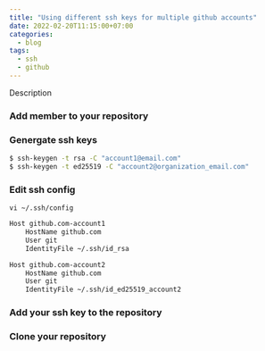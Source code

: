 ```yaml
---
title: "Using different ssh keys for multiple github accounts"
date: 2022-02-20T11:15:00+07:00
categories:
  - blog
tags:
  - ssh
  - github
---
```

Description

### Add member to your repository
### Genergate ssh keys
```sh
$ ssh-keygen -t rsa -C "account1@email.com"
$ ssh-keygen -t ed25519 -C "account2@organization_email.com"
```

### Edit ssh config 
`vi ~/.ssh/config`

```sh
Host github.com-account1
    HostName github.com
    User git
    IdentityFile ~/.ssh/id_rsa

Host github.com-account2
    HostName github.com
    User git
    IdentityFile ~/.ssh/id_ed25519_account2
```
### Add your ssh key to the repository
### Clone your repository